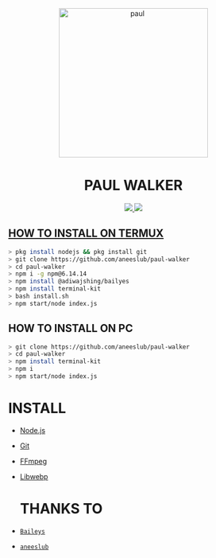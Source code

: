 <div align="center">
<img src="https://i.imgur.com/6nR8tPu.jpeg" alt="paul" width="300" />

# PAUL WALKER

>
>
>
</div>
<p align="center">
  <a href="https://instagram.com/synzxnbx"><img src="https://img.shields.io/badge/Instagram-E4405F?style=for-the-badge&logo=instagram&logoColor=white"/> 
  <a href="https://wa.me/917356378949"><img src="https://img.shields.io/badge/WhatsApp-25D366?style=for-the-badge&logo=whatsapp&logoColor=white" />
</p>

## HOW TO INSTALL ON TERMUX
```bash
> pkg install nodejs && pkg install git
> git clone https://github.com/aneeslub/paul-walker
> cd paul-walker
> npm i -g npm@6.14.14
> npm install @adiwajshing/bailyes
> npm install terminal-kit
> bash install.sh
> npm start/node index.js
```
## HOW TO INSTALL ON PC
```bash
> git clone https://github.com/aneeslub/paul-walker
> cd paul-walker
> npm install terminal-kit
> npm i
> npm start/node index.js
```

# INSTALL
* [Node.js](https://nodejs.org/en/)
* [Git](https://github.com/aneeslub/paul-walker) 
* [FFmpeg](https://github.com/BtbN/FFmpeg-Builds/releases/download/autobuild-2020-12-08-13-03/ffmpeg-n4.3.1-26-gca55240b8c-win64-gpl-4.3.zip)
* [Libwebp](https://developers.google.com/speed/webp/download)

  # THANKS TO
* [`Baileys`](https://github.com/adiwajshing/Baileys) 
* [`aneeslub`](https://github.com/aneeslub) 
  
  
